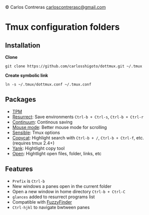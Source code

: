 &copy; Carlos Contreras
carloscontrerasc@gmail.com

Tmux configuration folders
==========================

Installation
------------

**Clone**

    git clone https://github.com/carlosshigoto/dottmux.git ~/.tmux


**Create symbolic link**

    ln -s ~/.tmux/dottmux.conf ~/.tmux.conf

Packages
--------

* [TPM](https://github.com/tmux-plugins/tpm)
* [Resurrect](https://github.com/tmux-plugins/tmux-resurrect): Save environments `Ctrl-b + Ctrl-s`, `Ctrl-b + Ctrl-r`
* [Continuum](https://github.com/tmux-plugins/tmux-continuum): Continous saving 
* [Mouse mode](https://github.com/NHDaly/tmux-better-mouse-mode): Better mouse mode for scrolling
* [Sensible](https://github.com/tmux-plugins/tmux-sensible): Tmux options
* [Copycat](https://github.com/tmux-plugins/tmux-copycat): Highlight search with `Ctrl-b + /`, `Ctrl-b + Ctrl-f`, etc. (requires tmux 2.4+)
* [Yank](https://github.com/tmux-plugins/tmux-yank): Hightlight copy tool
* [Open](https://github.com/tmux-plugins/tmux-open): Hightlight open files, folder, links, etc

Features
--------

* `Prefix` is `Ctrl-b`
* New windows a panes open in the current folder
* Open a new window in home directory `Ctrl-b + Ctrl-C`
* `glances` added to resurrect programs list
* Compatible with [FuzzyFinder](https://github.com/junegunn/fzf)
* `Ctrl-hjkl` to navigate bwtween panes
